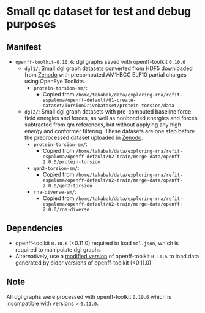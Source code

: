 # Small qc dataset for test and debug purposes


## Manifest
- `openff-toolkit-0.10.6`: dgl graphs saved with openff-toolkit `0.10.6`  
    - `dgl1/`: Small dgl graph datasets converted from HDF5 downloaded from [Zenodo](https://zenodo.org/records/8148817) with precomputed AM1-BCC ELF10 partial charges using OpenEye Toolkits.
        - `protein-torsion-sm/`: 
            - Copied from `/home/takabak/data/exploring-rna/refit-espaloma/openff-default/01-create-dataset/TorsionDriveDataset/protein-torsion/data`
    - `dgl2/`: Small dgl graph datasets with pre-computed baseline force field energies and forces, as well as nonbonded energies and forces subtracted from qm references, but without applying any high energy and conformer filtering. 
               These datasets are one step before the preprocessed dataset uploaded in [Zenodo](https://zenodo.org/records/8150601).
        - `protein-torsion-sm/`:  
            - Copied from `/home/takabak/data/exploring-rna/refit-espaloma/openff-default/02-train/merge-data/openff-2.0.0/protein-torsion`
        - `gen2-torsion-sm/`:  
            - Copied from `/home/takabak/data/exploring-rna/refit-espaloma/openff-default/02-train/merge-data/openff-2.0.0/gen2-torsion`
        - `rna-diverse-sm/`:  
            - Copied from `/home/takabak/data/exploring-rna/refit-espaloma/openff-default/02-train/merge-data/openff-2.0.0/rna-diverse`


## Dependencies
- openff-toolkit `0.10.6` (<0.11.0) required to load `mol.json`, which is required to manipulate dgl graphs
- Alternatively, use a [modified version](https://github.com/kntkb/openff-toolkit/tree/v0.14.5
) of openff-toolkit `0.11.5` to load data generated by older versions of openff-toolkit (<0.11.0) 


## Note
All dgl graphs were processed with openff-toolkit `0.10.6` which is incompatible with versions > `0.11.0`.